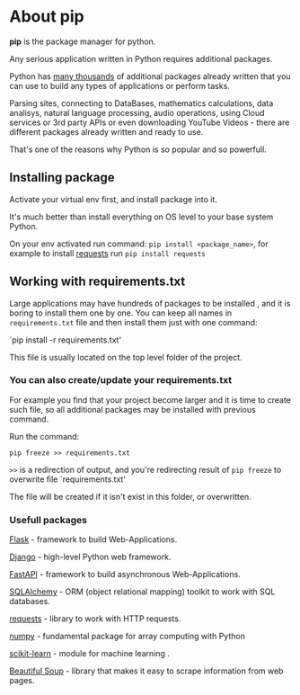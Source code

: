 # About pip

**pip** is the package manager for python.

Any serious application written in Python requires additional packages.

Python has [many thousands](https://pypi.org/) of additional packages already written that you can use to build any types of applications or perform tasks.

Parsing sites, connecting to DataBases, mathematics calculations, data analisys, natural language processing, audio operations, using Cloud services or 3rd party APIs or even downloading YouTube Videos - there are different packages already written and ready to use.  

That's one of the reasons why Python is so popular and so powerfull.

## Installing package

Activate your virtual env first, and install package into it.

It's much better than install everything on OS level to your base system Python.

On your env activated run command:
`pip install <package_name>`, 
for example to install [requests](https://pypi.org/project/requests/) run
`pip install requests`

## Working with requirements.txt

Large applications may have hundreds of packages to be installed , and it is boring to install them one by one.
You can keep all names in `requirements.txt` file and then install them just with one command:

`pip install -r requirements.txt'

This file is usually located on the top level folder of the project.

### You can also create/update your requirements.txt

For example you find that your project become larger and it is time to create such file, so all additional packages may be installed with previous command.

Run the command:

`pip freeze >> requirements.txt`

`>>` is a redirection of output, and you're redirecting result of `pip freeze` to overwrite file `requirements.txt'

The file will be created if it isn't exist in this folder, or overwritten.

### Usefull packages

[Flask](https://flask.palletsprojects.com/en/2.1.x/) - framework to build Web-Applications.

[Django](https://docs.djangoproject.com/en/4.0/) - high-level Python web framework.

[FastAPI](https://fastapi.tiangolo.com/) - framework to build asynchronous Web-Applications.

[SQLAlchemy](https://docs.sqlalchemy.org/en/14/) - ORM (object relational mapping) toolkit to work with SQL databases.

[requests](https://github.com/psf/requests) - library to work with HTTP requests.

[numpy](https://pypi.org/project/numpy/) - fundamental package for array computing with Python

[scikit-learn](https://scikit-learn.org/stable/) - module for machine learning .

[Beautiful Soup](https://www.crummy.com/software/BeautifulSoup/) - library that makes it easy to scrape information from web pages.